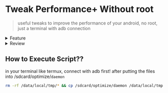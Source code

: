 # Tweak Performance+ Without root

> useful tweaks to improve the performance of your android, no root, just a terminal with adb connection

<details>
  <summary>Feature
  </summary>
  <br>

> In Tweak
* Optimize CPU, GPU, FPS, & Network
* Vulkan render
* Kill-all activity
* GPU composition
* Improve Idle drain
* Improve touch ( 250 press timeout )
* Trim Cache
* Fstrim every 1 day
* Fast Charging
* Enable Fixed-performance mode
* Disable Thermal service override
* Disable AA
* Game Overlay Config Downscale
* Cloud Flare DNS
* Improve Audio Experience
* Disable Motion Engines
* Disable Screen Saver
* Disable Smart Stay
* Disable Bixby Pregranted Permissions​
* Disable Samsung Cross-Device Sync​
* Improve Apps Launch
* and more...
> Others menu
* Menu Custom Game_Overlay Config Downscale
* Menu Custom DNS
* Menu Custom Animation & Duration Scale
* Menu Custom FPS
* Menu Fullscreen and impressive getsure
* Menu JIT optimization all apps
* Menu Dexopt background job
* Menu Custom Hold Delay
* Menu Custom Fstrim Interval
* Menu Custom Renderer
* Menu Disable & Enable App
* Menu Game Driver
* Menu Write Custom Settings
* Menu Enable & Disable Night mode
* Menu Custom Display Size

</details>

<details>
  <summary>Review
  </summary>
  <br>
https://
</details>

## How to Execute Script??

in your terminal like termux, connect with adb first!
after putting the files into /sdcard/optimize/`daemon`

```bash
rm -rf /data/local/tmp/* && cp /sdcard/optimize/daemon /data/local/tmp && cd /data/local/tmp && chmod a+x /data/local/tmp/daemon && ./daemon
```

